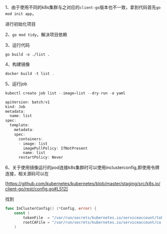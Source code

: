 1、由于使用不同的k8s集群与之对应的`client-go`版本也不一致，拿到代码首先`go mod init app`，

进行初始化项目 

2、`go mod tidy`，解决项目依赖 

3、运行代码

  `go build -o ./list .`

4、构建镜像

```go
docker build -t list .
```

5、运行job

```go
kubectl create job list --image=list --dry-run -o yaml
```

```go
apiVersion: batch/v1
kind: Job
metadata:
  name: list
spec:
  template:
    metadata:
    spec:
      containers:
      - image: list
        imagePullPolicy: IfNotPresent
        name: list
      restartPolicy: Never
```

6、关于使用镜像运行的pod连接k8s集群时可以使用inclusterconfig,即使用令牌连接，相关源码可以在

[https://github.com/kubernetes/kubernetes/blob/master/staging/src/k8s.io/client-go/rest/config.go#L512]


找到

```go
func InClusterConfig() (*Config, error) {
	const (
		tokenFile  = "/var/run/secrets/kubernetes.io/serviceaccount/token"
		rootCAFile = "/var/run/secrets/kubernetes.io/serviceaccount/ca.crt"
	)
```
